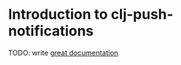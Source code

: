 # Introduction to clj-push-notifications

TODO: write [great documentation](http://jacobian.org/writing/what-to-write/)
